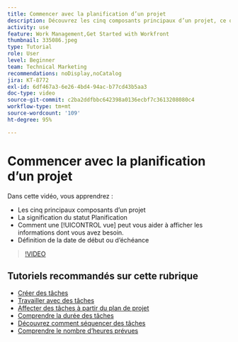 ```yaml
---
title: Commencer avec la planification d’un projet
description: Découvrez les cinq composants principaux d’un projet, ce que signifie le statut, comment une [!UICONTROL vue] peut vous aider à afficher les informations pertinentes et la définition de la date de début ou d’échéance.
activity: use
feature: Work Management,Get Started with Workfront
thumbnail: 335086.jpeg
type: Tutorial
role: User
level: Beginner
team: Technical Marketing
recommendations: noDisplay,noCatalog
jira: KT-8772
exl-id: 6df467a3-6e26-4bd4-94ac-b77cd43b5aa3
doc-type: video
source-git-commit: c2ba2ddfbbc642398a0136ecbf7c3613208080c4
workflow-type: tm+mt
source-wordcount: '109'
ht-degree: 95%

---
```


# Commencer avec la planification d’un projet

Dans cette vidéo, vous apprendrez :

* Les cinq principaux composants d’un projet
* La signification du statut Planification
* Comment une [!UICONTROL vue] peut vous aider à afficher les informations dont vous avez besoin.
* Définition de la date de début ou d’échéance

>[!VIDEO](https://video.tv.adobe.com/v/335086/?quality=12&learn=on)

## Tutoriels recommandés sur cette rubrique

* [Créer des tâches](https://experienceleague.adobe.com/docs/workfront-learn/tutorials-workfront/manage-work/tasks/how-to-create-tasks.html?lang=fr)
* [Travailler avec des tâches](https://experienceleague.adobe.com/docs/workfront-learn/tutorials-workfront/manage-work/tasks/work-with-tasks.html?lang=fr)
* [Affecter des tâches à partir du plan de projet](https://experienceleague.adobe.com/docs/workfront-learn/tutorials-workfront/manage-work/tasks/assign-tasks-from-the-project-plan.html?lang=fr)
* [Comprendre la durée des tâches](https://experienceleague.adobe.com/docs/workfront-learn/tutorials-workfront/manage-work/tasks/understand-task-durations.html?lang=fr)
* [Découvrez comment séquencer des tâches](https://experienceleague.adobe.com/docs/workfront-learn/tutorials-workfront/manage-work/tasks/learn-to-sequence-tasks.html?lang=fr)
* [Comprendre le nombre d’heures prévues](https://experienceleague.adobe.com/docs/workfront-learn/tutorials-workfront/manage-work/tasks/understand-planned-hours.html?lang=fr)
